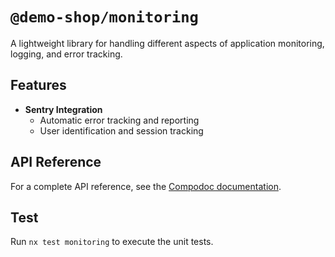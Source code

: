# `@demo-shop/monitoring`

A lightweight library for handling different aspects of application monitoring, logging, and error tracking.

## Features

- **Sentry Integration**
  - Automatic error tracking and reporting
  - User identification and session tracking

## API Reference

For a complete API reference, see the [Compodoc documentation](https://christian-wandling.github.io/demo-shop-public/compodoc/frontend).

## Test

Run `nx test monitoring` to execute the unit tests.
